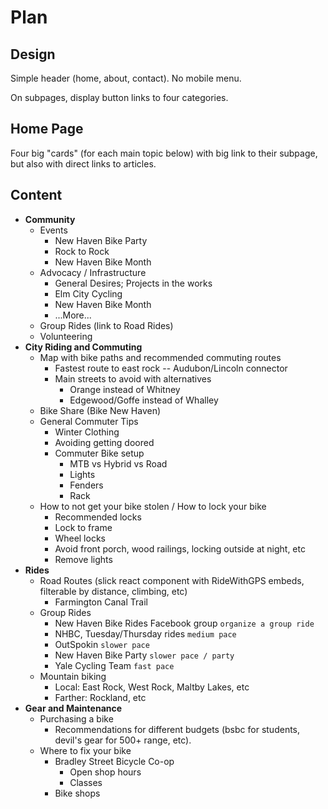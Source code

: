 # Plan

## Design

Simple header (home, about, contact). No mobile menu.

On subpages, display button links to four categories.

## Home Page

Four big "cards" (for each main topic below) with big link to their subpage, but also with direct links to articles.

## Content

- **Community**
  - Events
    - New Haven Bike Party
    - Rock to Rock
    - New Haven Bike Month
  - Advocacy / Infrastructure
    - General Desires; Projects in the works
    - Elm City Cycling
    - New Haven Bike Month
    - ...More...
  - Group Rides (link to Road Rides)
  - Volunteering
- **City Riding and Commuting**
  - Map with bike paths and recommended commuting routes
    - Fastest route to east rock -- Audubon/Lincoln connector
    - Main streets to avoid with alternatives
      - Orange instead of Whitney
      - Edgewood/Goffe instead of Whalley
  - Bike Share (Bike New Haven)
  - General Commuter Tips
    - Winter Clothing
    - Avoiding getting doored
    - Commuter Bike setup
      - MTB vs Hybrid vs Road
      - Lights
      - Fenders
      - Rack
  - How to not get your bike stolen / How to lock your bike
    - Recommended locks
    - Lock to frame
    - Wheel locks
    - Avoid front porch, wood railings, locking outside at night, etc
    - Remove lights
- **Rides**
  - Road Routes (slick react component with RideWithGPS embeds, filterable by distance, climbing, etc)
    - Farmington Canal Trail
  - Group Rides
    - New Haven Bike Rides Facebook group `organize a group ride`
    - NHBC, Tuesday/Thursday rides `medium pace`
    - OutSpokin `slower pace`
    - New Haven Bike Party `slower pace / party`
    - Yale Cycling Team `fast pace`
  - Mountain biking
    - Local: East Rock, West Rock, Maltby Lakes, etc
    - Farther: Rockland, etc
- **Gear and Maintenance**
  - Purchasing a bike
    - Recommendations for different budgets (bsbc for students, devil's gear for 500+ range, etc).
  - Where to fix your bike
    - Bradley Street Bicycle Co-op
      - Open shop hours
      - Classes
    - Bike shops
